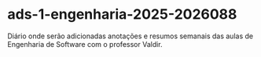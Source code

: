 # ads-1-engenharia-2025-2026088
Diário onde serão adicionadas anotações e resumos semanais das aulas de Engenharia de Software com o professor Valdir.
